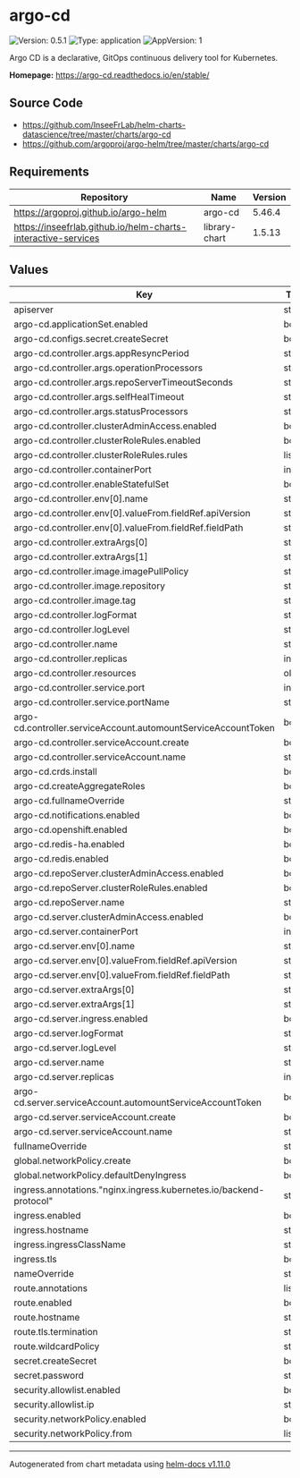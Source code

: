 # argo-cd

![Version: 0.5.1](https://img.shields.io/badge/Version-0.5.1-informational?style=flat-square) ![Type: application](https://img.shields.io/badge/Type-application-informational?style=flat-square) ![AppVersion: 1](https://img.shields.io/badge/AppVersion-1-informational?style=flat-square)

Argo CD is a declarative, GitOps continuous delivery tool for Kubernetes.

**Homepage:** <https://argo-cd.readthedocs.io/en/stable/>

## Source Code

* <https://github.com/InseeFrLab/helm-charts-datascience/tree/master/charts/argo-cd>
* <https://github.com/argoproj/argo-helm/tree/master/charts/argo-cd>

## Requirements

| Repository | Name | Version |
|------------|------|---------|
| https://argoproj.github.io/argo-helm | argo-cd | 5.46.4 |
| https://inseefrlab.github.io/helm-charts-interactive-services | library-chart | 1.5.13 |

## Values

| Key | Type | Default | Description |
|-----|------|---------|-------------|
| apiserver | string | `"https://kubernetes.default.svc"` |  |
| argo-cd.applicationSet.enabled | bool | `false` |  |
| argo-cd.configs.secret.createSecret | bool | `false` |  |
| argo-cd.controller.args.appResyncPeriod | string | `"180"` |  |
| argo-cd.controller.args.operationProcessors | string | `"10"` |  |
| argo-cd.controller.args.repoServerTimeoutSeconds | string | `"60"` |  |
| argo-cd.controller.args.selfHealTimeout | string | `"5"` |  |
| argo-cd.controller.args.statusProcessors | string | `"20"` |  |
| argo-cd.controller.clusterAdminAccess.enabled | bool | `false` |  |
| argo-cd.controller.clusterRoleRules.enabled | bool | `false` |  |
| argo-cd.controller.clusterRoleRules.rules | list | `[]` |  |
| argo-cd.controller.containerPort | int | `8082` |  |
| argo-cd.controller.enableStatefulSet | bool | `true` |  |
| argo-cd.controller.env[0].name | string | `"KUBERNETES_NAMESPACE"` |  |
| argo-cd.controller.env[0].valueFrom.fieldRef.apiVersion | string | `"v1"` |  |
| argo-cd.controller.env[0].valueFrom.fieldRef.fieldPath | string | `"metadata.namespace"` |  |
| argo-cd.controller.extraArgs[0] | string | `"--namespace"` |  |
| argo-cd.controller.extraArgs[1] | string | `"$(KUBERNETES_NAMESPACE)"` |  |
| argo-cd.controller.image.imagePullPolicy | string | `nil` |  |
| argo-cd.controller.image.repository | string | `nil` |  |
| argo-cd.controller.image.tag | string | `nil` |  |
| argo-cd.controller.logFormat | string | `"text"` |  |
| argo-cd.controller.logLevel | string | `"info"` |  |
| argo-cd.controller.name | string | `"application-controller"` |  |
| argo-cd.controller.replicas | int | `1` |  |
| argo-cd.controller.resources | object | `{}` |  |
| argo-cd.controller.service.port | int | `443` |  |
| argo-cd.controller.service.portName | string | `"https-controller"` |  |
| argo-cd.controller.serviceAccount.automountServiceAccountToken | bool | `true` |  |
| argo-cd.controller.serviceAccount.create | bool | `true` |  |
| argo-cd.controller.serviceAccount.name | string | `"argocd-application-controller"` |  |
| argo-cd.crds.install | bool | `false` |  |
| argo-cd.createAggregateRoles | bool | `false` |  |
| argo-cd.fullnameOverride | string | `"argocd"` |  |
| argo-cd.notifications.enabled | bool | `false` |  |
| argo-cd.openshift.enabled | bool | `false` |  |
| argo-cd.redis-ha.enabled | bool | `false` |  |
| argo-cd.redis.enabled | bool | `true` |  |
| argo-cd.repoServer.clusterAdminAccess.enabled | bool | `false` |  |
| argo-cd.repoServer.clusterRoleRules.enabled | bool | `false` |  |
| argo-cd.repoServer.name | string | `"repo-server"` |  |
| argo-cd.server.clusterAdminAccess.enabled | bool | `false` |  |
| argo-cd.server.containerPort | int | `8080` |  |
| argo-cd.server.env[0].name | string | `"KUBERNETES_NAMESPACE"` |  |
| argo-cd.server.env[0].valueFrom.fieldRef.apiVersion | string | `"v1"` |  |
| argo-cd.server.env[0].valueFrom.fieldRef.fieldPath | string | `"metadata.namespace"` |  |
| argo-cd.server.extraArgs[0] | string | `"--namespace"` |  |
| argo-cd.server.extraArgs[1] | string | `"$(KUBERNETES_NAMESPACE)"` |  |
| argo-cd.server.ingress.enabled | bool | `false` |  |
| argo-cd.server.logFormat | string | `"text"` |  |
| argo-cd.server.logLevel | string | `"info"` |  |
| argo-cd.server.name | string | `"server"` |  |
| argo-cd.server.replicas | int | `1` |  |
| argo-cd.server.serviceAccount.automountServiceAccountToken | bool | `true` |  |
| argo-cd.server.serviceAccount.create | bool | `true` |  |
| argo-cd.server.serviceAccount.name | string | `"argocd-server"` |  |
| fullnameOverride | string | `"argocd"` |  |
| global.networkPolicy.create | bool | `false` |  |
| global.networkPolicy.defaultDenyIngress | bool | `false` |  |
| ingress.annotations."nginx.ingress.kubernetes.io/backend-protocol" | string | `"HTTPS"` |  |
| ingress.enabled | bool | `true` |  |
| ingress.hostname | string | `"chart-example.local"` |  |
| ingress.ingressClassName | string | `""` |  |
| ingress.tls | bool | `true` |  |
| nameOverride | string | `""` |  |
| route.annotations | list | `[]` |  |
| route.enabled | bool | `false` |  |
| route.hostname | string | `"chart-example.local"` |  |
| route.tls.termination | string | `"edge"` |  |
| route.wildcardPolicy | string | `"None"` |  |
| secret.createSecret | bool | `true` |  |
| secret.password | string | `"changeme"` |  |
| security.allowlist.enabled | bool | `true` |  |
| security.allowlist.ip | string | `"0.0.0.0/0"` |  |
| security.networkPolicy.enabled | bool | `true` |  |
| security.networkPolicy.from | list | `[]` |  |

----------------------------------------------
Autogenerated from chart metadata using [helm-docs v1.11.0](https://github.com/norwoodj/helm-docs/releases/v1.11.0)
